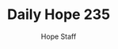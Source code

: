 ---
image: /assets/img/daily-hope-default-artwork.png
title: Daily Hope 235
number: 235
categories:
  - Daily Hope
author: Hope Staff
notes: Daily Hope 235
embed: >-
  <iframe style="border-radius:12px" src="https://open.spotify.com/embed/episode/7uAyku0TNqqkq4UNMqHfue?utm_source=generator" width="100%" height="352" frameBorder="0" allowfullscreen="" allow="autoplay; clipboard-write; encrypted-media; fullscreen; picture-in-picture" loading="lazy"></iframe>
---
